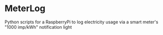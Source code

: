 # MeterLog
Python scripts for a RaspberryPi to log electricity usage via a smart meter's "1000 imp/kWh" notification light
